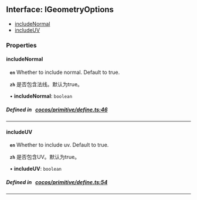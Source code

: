 ## Interface: IGeometryOptions

- [includeNormal](#includeNormal)
- [includeUV](#includeUV)

### Properties

#### includeNormal

<div style="margin-left: 10px;">



**`en`** 
Whether to include normal. Default to true.



**`zh`** 
是否包含法线。默认为true。



• **includeNormal**: ``boolean``

</div>

##### Defined in &nbsp;   [cocos/primitive/define.ts:46](https://github.com/cocos-creator/engine/blob/c7bf6b8a9/cocos/primitive/define.ts#L46)&nbsp;
___
#### includeUV

<div style="margin-left: 10px;">



**`en`** 
Whether to include uv. Default to true.



**`zh`** 
是否包含UV。默认为true。



• **includeUV**: ``boolean``

</div>

##### Defined in &nbsp;   [cocos/primitive/define.ts:54](https://github.com/cocos-creator/engine/blob/c7bf6b8a9/cocos/primitive/define.ts#L54)&nbsp;
___
